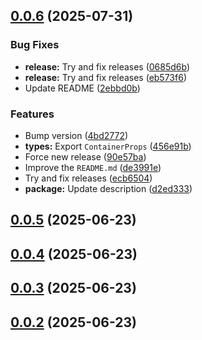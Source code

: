 ## [0.0.6](https://github.com/filiphsps/react-native-scroll-to-child/compare/v0.0.5...v0.0.6) (2025-07-31)


### Bug Fixes

* **release:** Try and fix releases ([0685d6b](https://github.com/filiphsps/react-native-scroll-to-child/commit/0685d6b844b5411ff33f99930d381fd3c204a4b3))
* **release:** Try and fix releases ([eb573f6](https://github.com/filiphsps/react-native-scroll-to-child/commit/eb573f6bc372263bf18cd9b594302a1c3708a74a))
* Update README ([2ebbd0b](https://github.com/filiphsps/react-native-scroll-to-child/commit/2ebbd0b5acfeb0d661ebafb45f8cd7d2c8255cdc))


### Features

* Bump version ([4bd2772](https://github.com/filiphsps/react-native-scroll-to-child/commit/4bd2772bda9dbef95de41c8f90717f31c1631738))
* **types:** Export `ContainerProps` ([456e91b](https://github.com/filiphsps/react-native-scroll-to-child/commit/456e91b83b950081fd3413f9c3baa03d5e63f4e9))
* Force new release ([90e57ba](https://github.com/filiphsps/react-native-scroll-to-child/commit/90e57bad8e4070a8efcbf06de20f449b8b086533))
* Improve the `README.md` ([de3991e](https://github.com/filiphsps/react-native-scroll-to-child/commit/de3991e14ee9203ae13828173f87350a853bd6fe))
* Try and fix releases ([ecb6504](https://github.com/filiphsps/react-native-scroll-to-child/commit/ecb6504615e7966a4cdf09d88f223c9162f0cf7b))
* **package:** Update description ([d2ed333](https://github.com/filiphsps/react-native-scroll-to-child/commit/d2ed33369fc1401ecb5be2608279b7beaf73b48e))

## [0.0.5](https://github.com/filiphsps/react-native-scroll-to-child/compare/v0.0.4...v0.0.5) (2025-06-23)

## [0.0.4](https://github.com/filiphsps/react-native-scroll-to-child/compare/v0.0.3...v0.0.4) (2025-06-23)

## [0.0.3](https://github.com/filiphsps/react-native-scroll-to-child/compare/v0.0.2...v0.0.3) (2025-06-23)

## [0.0.2](https://github.com/filiphsps/react-native-scroll-to-child/compare/v0.0.1...v0.0.2) (2025-06-23)
